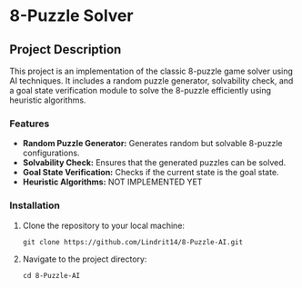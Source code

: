 # 8-Puzzle Solver

## Project Description
This project is an implementation of the classic 8-puzzle game solver using AI techniques. It includes a random puzzle generator, solvability check, and a goal state verification module to solve the 8-puzzle efficiently using heuristic algorithms.

### Features
- **Random Puzzle Generator:** Generates random but solvable 8-puzzle configurations.
- **Solvability Check:** Ensures that the generated puzzles can be solved.
- **Goal State Verification:** Checks if the current state is the goal state.
- **Heuristic Algorithms:** NOT IMPLEMENTED YET


### Installation
1. Clone the repository to your local machine:
    ```
    git clone https://github.com/Lindrit14/8-Puzzle-AI.git
    ```

2. Navigate to the project directory:
    ```
    cd 8-Puzzle-AI
    ```

